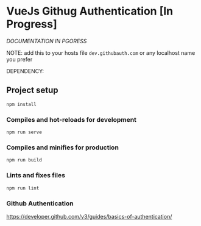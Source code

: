 # VueJs Githug Authentication [In Progress]

_DOCUMENTATION IN PGORESS_

NOTE: add this to your hosts file `dev.githubauth.com` or any localhost name you prefer

DEPENDENCY:  

## Project setup
```
npm install
```

### Compiles and hot-reloads for development
```
npm run serve
```

### Compiles and minifies for production
```
npm run build
```

### Lints and fixes files
```
npm run lint
```

### Github Authentication

https://developer.github.com/v3/guides/basics-of-authentication/

